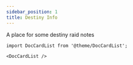 ```yaml
---
sidebar_position: 1
title: Destiny Info
---
```


A place for some destiny raid notes


```mdx-code-block
import DocCardList from '@theme/DocCardList';

<DocCardList />
```